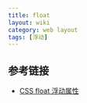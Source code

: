 ```yaml
---
title: float
layout: wiki
category: web layout
tags: [浮动]
---
```




## 参考链接

* [CSS float 浮动属性](http://www.cnblogs.com/polk6/archive/2013/07/25/3142187.html)
